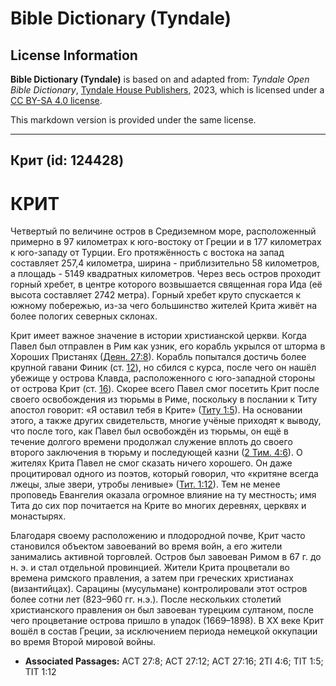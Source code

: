 # Bible Dictionary (Tyndale)

## License Information

**Bible Dictionary (Tyndale)** is based on and adapted from: _Tyndale Open Bible Dictionary_, [Tyndale House Publishers](https://tyndaleopenresources.com/), 2023, which is licensed under a [CC BY-SA 4.0 license](https://creativecommons.org/licenses/by-sa/4.0/legalcode.en).

This markdown version is provided under the same license.



--------------------------------

## Крит (id: 124428)

КРИТ
====

Четвертый по величине остров в Средиземном море, расположенный примерно в 97 километрах к юго\-востоку от Греции и в 177 километрах к юго\-западу от Турции. Его протяжённость с востока на запад составляет 257,4 километра, ширина \- приблизительно 58 километров, а площадь \- 5149 квадратных километров. Через весь остров проходит горный хребет, в центре которого возвышается священная гора Ида (её высота составляет 2742 метра). Горный хребет круто спускается к южному побережью, из\-за чего большинство жителей Крита живёт на более пологих северных склонах.

Крит имеет важное значение в истории христианской церкви. Когда Павел был отправлен в Рим как узник, его корабль укрылся от шторма в Хороших Пристанях ([Деян. 27:8](https://ref.ly/Acts27:8)). Корабль попытался достичь более крупной гавани Финик (ст. [12](https://ref.ly/Acts27:12)), но сбился с курса, после чего он нашёл убежище у острова Клавда, расположенного с юго\-западной стороны от острова Крит (ст. [16](https://ref.ly/Acts27:16)). Скорее всего Павел смог посетить Крит после своего освобождения из тюрьмы в Риме, поскольку в послании к Титу апостол говорит: «Я оставил тебя в Крите» ([Титу 1:5](https://ref.ly/Titus1:5)). На основании этого, а также других свидетельств, многие учёные приходят к выводу, что после того, как Павел был освобождён из тюрьмы, он ещё в течение долгого времени продолжал служение вплоть до своего второго заключения в тюрьму и последующей казни ([2 Тим. 4:6](https://ref.ly/2Tim4:6)). О жителях Крита Павел не смог сказать ничего хорошего. Он даже процитировал одного из поэтов, который говорил, что «критяне всегда лжецы, злые звери, утробы ленивые» ([Тит. 1:12](https://ref.ly/Titus1:12)). Тем не менее проповедь Евангелия оказала огромное влияние на ту местность; имя Тита до сих пор почитается на Крите во многих деревнях, церквях и монастырях.

Благодаря своему расположению и плодородной почве, Крит часто становился объектом завоеваний во время войн, а его жители занимались активной торговлей. Остров был завоеван Римом в 67 г. до н. э. и стал отдельной провинцией. Жители Крита процветали во времена римского правления, а затем при греческих христианах (византийцах). Сарацины (мусульмане) контролировали этот остров более сотни лет (823–960 гг. н.э.). После нескольких столетий христианского правления он был завоеван турецким султаном, после чего процветание острова пришло в упадок (1669–1898\). В XX веке Крит вошёл в состав Греции, за исключением периода немецкой оккупации во время Второй мировой войны.

* **Associated Passages:** ACT 27:8; ACT 27:12; ACT 27:16; 2TI 4:6; TIT 1:5; TIT 1:12

